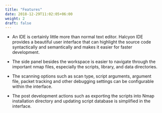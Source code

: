 ```yaml
---
title: "Features"
date: 2018-12-29T11:02:05+06:00
weight: 2
draft: false
---
```



- An IDE is certainly little more than normal text editor. Halcyon IDE provides a beautiful user interface that can highlight the source code syntactically and semantically and makes it easier for faster development.

- The side panel besides the workspace is easier to navigate through the important nmap files, especially the scripts, library, and data directories.

- The scanning options such as scan type, script arguments, argument file, packet tracking and other debugging settings can be configurable within the interface.

- The post development actions such as exporting the scripts into Nmap installation directory and updating script database is simplified in the interface.

